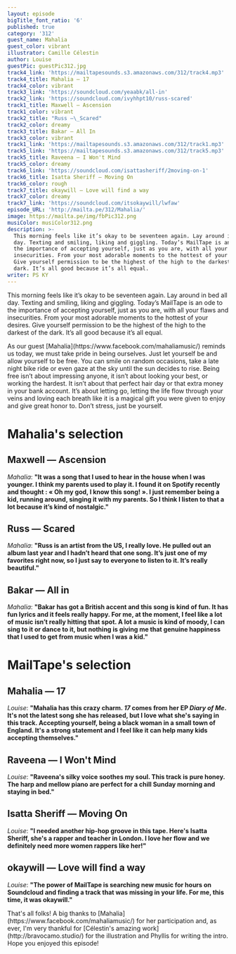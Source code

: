 ```yaml
---
layout: episode
bigTitle_font_ratio: '6'
published: true
category: '312'
guest_name: Mahalia
guest_color: vibrant
illustrator: Camille Célestin
author: Louise
guestPic: guestPic312.jpg
track4_link: 'https://mailtapesounds.s3.amazonaws.com/312/track4.mp3'
track4_title: Mahalia — 17
track4_color: vibrant
track3_link: 'https://soundcloud.com/yeaabk/all-in'
track2_link: 'https://soundcloud.com/ivyhhpt10/russ-scared'
track1_title: Maxwell — Ascension
track1_color: vibrant
track2_title: "Russ —\_Scared"
track2_color: dreamy
track3_title: Bakar — All In
track3_color: vibrant
track1_link: 'https://mailtapesounds.s3.amazonaws.com/312/track1.mp3'
track5_link: 'https://mailtapesounds.s3.amazonaws.com/312/track5.mp3'
track5_title: Raveena — I Won't Mind
track5_color: dreamy
track6_link: 'https://soundcloud.com/isattasheriff/2moving-on-1'
track6_title: Isatta Sheriff — Moving On
track6_color: rough
track7_title: okaywill — Love will find a way
track7_color: dreamy
track7_link: 'https://soundcloud.com/itsokaywill/lwfaw'
episode_URL: 'http://mailta.pe/312/Mahalia/'
image: https://mailta.pe/img/fbPic312.png
musiColor: musiColor312.png
description: >-
  This morning feels like it’s okay to be seventeen again. Lay around in bed all
  day. Texting and smiling, liking and giggling. Today’s MailTape is an odd to
  the importance of accepting yourself, just as you are, with all your flaws and
  insecurities. From your most adorable moments to the hottest of your desires.
  Give yourself permission to be the highest of the high to the darkest of the
  dark. It’s all good because it’s all equal.
writer: PS KY
---
```

<p id="introduction">This morning feels like it’s okay to be seventeen again. Lay around in bed all day. Texting and smiling, liking and giggling. Today’s MailTape is an ode to the importance of accepting yourself, just as you are, with all your flaws and insecurities. From your most adorable moments to the hottest of your desires. Give yourself permission to be the highest of the high to the darkest of the dark. It’s all good because it’s all equal.</p>
<p>As our guest [Mahalia](https://www.facebook.com/mahaliamusic/) reminds us today, we must take pride in being ourselves. Just let yourself be and allow yourself to be free. You can smile on random occasions, take a late night bike ride or even gaze at the sky until the sun decides to rise. Being free isn’t about impressing anyone, it isn’t about looking your best, or working the hardest. It isn’t about that perfect hair day or that extra money in your bank account. It’s about letting go, letting the life flow through your veins and loving each breath like it is a magical gift you were given to enjoy and give great honor to. Don’t stress, just be yourself.</p>


# Mahalia's selection


## Maxwell — Ascension
_Mahalia_: **"**It was a song that I used to hear in the house when I was younger. I think my parents used to play it. I found it on Spotify recently and thought : « Oh my god, I know this song! ». I just remember being a kid, running around, singing it with my parents. So I think I listen to that a lot because it’s kind of nostalgic.**"**

## Russ — Scared
_Mahalia_: **"**Russ is an artist from the US, I really love. He pulled out an album last year and I hadn’t heard that one song. It’s just one of my favorites right now, so I just say to everyone to listen to it. It’s really beautiful.**"**

## Bakar — All in
_Mahalia_: **"**Bakar has got a British accent and this song is kind of fun. It has fun lyrics and it feels really happy. For me, at the moment, I feel like a lot of music isn’t really hitting that spot. A lot a music is kind of moody, I can sing to it or dance to it, but nothing is giving me that genuine happiness that I used to get from music when I was a kid.**"**


# MailTape's selection

## Mahalia — 17
_Louise_: **"**Mahalia has this crazy charm. _17_ comes from her EP _Diary of Me_. It's not the latest song she has released, but I love what she's saying in this track. Accepting yourself, being a black woman in a small town of England. It's a strong statement and I feel like it can help many kids accepting themselves.**"**

## Raveena — I Won't Mind
_Louise_: **"**Raveena's silky voice soothes my soul. This track is pure honey. The harp and mellow piano are perfect for a chill Sunday morning and staying in bed.**"**

## Isatta Sheriff — Moving On
_Louise_: **"**I needed another hip-hop groove in this tape. Here's Isatta Sheriff, she's a rapper and teacher in London. I love her flow and we definitely need more women rappers like her!**"**

## okaywill — Love will find a way
_Louise_: **"**The power of MailTape is searching new music for hours on Soundcloud and finding a track that was missing in your life. For me, this time, it was okaywill.**"**

<p id="outroduction">That's all folks! A big thanks to [Mahalia](https://www.facebook.com/mahaliamusic/) for her participation and, as ever, I'm very thankful for [Célestin's amazing work](http://bravocamo.studio/) for the illustration and Phyllis for writing the intro. Hope you enjoyed this episode!</p>

